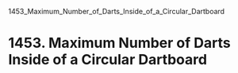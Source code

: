 1453_Maximum_Number_of_Darts_Inside_of_a_Circular_Dartboard
# 1453. Maximum Number of Darts Inside of a Circular Dartboard

